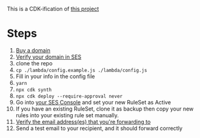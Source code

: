 This is a CDK-ification of [this project](https://github.com/arithmetric/aws-lambda-ses-forwarder)

# Steps

1. [Buy a domain](https://console.aws.amazon.com/route53/home#DomainRegistration:)
1. [Verify your domain in SES](https://console.aws.amazon.com/ses/home?region=us-east-1#verified-senders-domain:)
1. clone the repo
1. `cp ./lambda/config.example.js ./lambda/config.js`
1. Fill in your info in the config file
1. `yarn`
1. `npx cdk synth`
1. `npx cdk deploy --require-approval never`
1. Go into [your SES Console](https://console.aws.amazon.com/ses/home?region=us-east-1#receipt-rules:) and set your new RuleSet as Active
  1. If you have an existing RuleSet, clone it as backup then copy your new rules into your existing rule set manually.
1. [Verify the email address(es) that you're forwarding to](https://console.aws.amazon.com/ses/home?region=us-east-1#verified-senders-email:)
1. Send a test email to your recipient, and it should forward correctly
